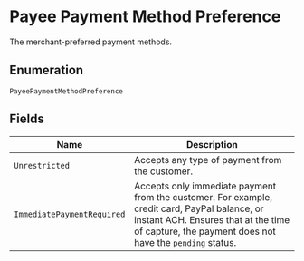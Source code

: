 
# Payee Payment Method Preference

The merchant-preferred payment methods.

## Enumeration

`PayeePaymentMethodPreference`

## Fields

| Name | Description |
|  --- | --- |
| `Unrestricted` | Accepts any type of payment from the customer. |
| `ImmediatePaymentRequired` | Accepts only immediate payment from the customer. For example, credit card, PayPal balance, or instant ACH. Ensures that at the time of capture, the payment does not have the `pending` status. |

